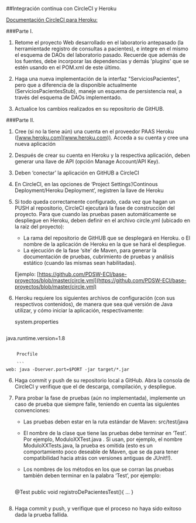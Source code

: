 ##Integración contínua con CircleCI y Heroku

[Documentación CircleCI para Heroku:](https://circleci.com/docs/continuous-deployment-with-heroku)

###Parte I.

1. Retome el proyecto Web desarrollado en el laboratorio antepasado (la herramientade registro de consultas a pacientes), e integre en el mismo el esquema de DAOs del laboratorio pasado. Recuerde que además de los fuentes, debe incorporar las dependencias y demás 'plugins' que se estén usando en el POM.xml de este último.

2. Haga una nueva implementación de la interfaz "ServiciosPacientes", pero que a diferencia de la disponible actualmente (ServiciosPacientesStub), maneje un esquema de persistencia real, a través del esquema de DAOs implementado.

3. Actualice los cambios realizados en su repositorio de GitHUB.

###Parte II.

1. Cree (si no la tiene aún) una cuenta en el proveedor PAAS Heroku ([www.heroku.com](www.heroku.com)). Acceda a su cuenta y cree una nueva aplicación

1. Después de crear su cuenta en Heroku y la respectiva aplicación, deben generar una llave de API (opción Manage Account/API Key).
2. Deben ‘conectar’ la aplicación en GitHUB a CircleCI
3. En CircleCI, en las opciones de ‘Project Settings’/Continous
Deployment/Heroku Deployment’, registren la llave de Heroku
4. Si todo queda correctamente configurado, cada vez que hagan un PUSH al repositorio, CircleCI ejecutará la fase de construcción del proyecto. Para que cuando las pruebas pasen automáticamente se despliegue en Heroku, deben definir en el archivo circle.yml (ubicado en la raíz del proyecto):
	* La rama del repositorio de GitHUB que se desplegará en Heroku. o El nombre de la aplicación de Heroku en la que se hará el
despliegue.
	* La ejecución de la fase ‘site’ de Maven, para generar la
documentación de pruebas, cubrimiento de pruebas y análisis estático (cuando las mismas sean habilitadas).

	Ejemplo:
	[https://github.com/PDSW-ECI/base-proyectos/blob/master/circle.yml](https://github.com/PDSW-ECI/base-proyectos/blob/master/circle.yml)

5. Heroku requiere los siguientes archivos de configuración (con sus respectivos contenidos), de manera que sea qué versión de Java utilizar, y cómo iniciar la aplicación, respectivamente:

	system.properties

	```
java.runtime.version=1.8
```

	Procfile

	```
web: java -Dserver.port=$PORT -jar target/*.jar
```

6. Haga commit y push de su repositorio local a GitHub. Abra la consola de CircleCI y verifique que el de descarga, compilación, y despliegue.

7. Para probar la fase de pruebas (aún no implementada), implemente un caso de prueba que siempre falle, teniendo en cuenta las siguientes convenciones:

	* Las pruebas deben estar en la ruta estándar de Maven: src/test/java
	* El nombre de la clase que tiene las pruebas debe terminar en ‘Test’. Por ejemplo, ModuloXXTest.java . Si usan, por ejemplo, el nombre ModuloXXTests.java, la prueba es omitida (esto es un comportamiento poco deseable de Maven, que se da para tener compatibilidad hacia atrás con versiones antiguas de JUnit!!).
	* Los nombres de los métodos en los que se corran las pruebas
también deben terminar en la palabra ‘Test’, por ejemplo:

		```
	@Test
public void registroDePacientesTest(){
	...
 	}
	```

8. Haga commit y push, y verifique que el proceso no haya sido exitoso dada la prueba fallida.
